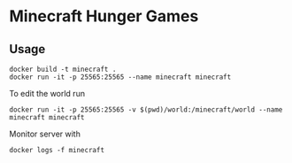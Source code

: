 # Minecraft Hunger Games

## Usage
```
docker build -t minecraft .
docker run -it -p 25565:25565 --name minecraft minecraft
```

To edit the world run
```
docker run -it -p 25565:25565 -v $(pwd)/world:/minecraft/world --name minecraft minecraft
```

Monitor server with
```
docker logs -f minecraft
```
